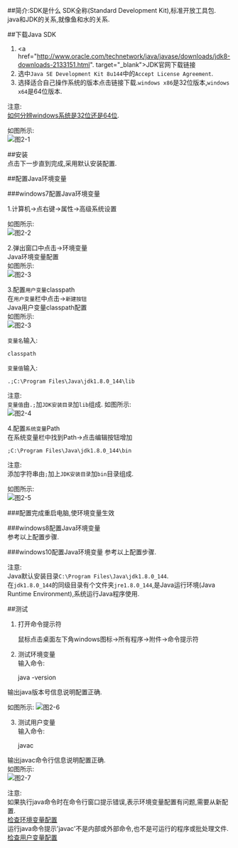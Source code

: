 ##简介:SDK是什么
SDK全称(Standard Development Kit),标准开放工具包.   
java和JDK的关系,就像鱼和水的关系.  

##下载Java SDK
1. <a href="http://www.oracle.com/technetwork/java/javase/downloads/jdk8-downloads-2133151.html". target="_blank">JDK官网下载链接</a>  
2. 选中`Java SE Development Kit 8u144`中的`Accept License Agreement`.   
3. 选择适合自己操作系统的版本点击链接下载.`windows x86`是32位版本,`windows x64`是64位版本.  

注意:   
[如何分辨windows系统是32位还是64位](http://localhost/article/windows/basic/1.如何分辨windows系统是32位还是64位.html).   

如图所示:   
![图2-1](http://localhost/img/java/basic/2-1.png)   

##安装  
点击下一步直到完成,采用默认安装配置.

##配置Java环境变量

###windows7配置Java环境变量

1.计算机->点右键->属性->高级系统设置   

如图所示:   
![图2-2](http://localhost/img/java/basic/2-2.png)   


2.弹出窗口中点击->环境变量   
Java环境变量配置   
如图所示:   
![图2-3](http://localhost/img/java/basic/2-3.png)  


3.配置`用户变量`classpath   
在`用户变量`栏中点击->`新建按钮`   
Java用户变量classpath配置   
如图所示:  
![图2-3](http://localhost/img/java/basic/2-3.png)   

`变量名`输入:
	
	classpath
		
`变量值`输入:
	
	.;C:\Program Files\Java\jdk1.8.0_144\lib
		
注意:   
`变量值`由`.;`加`JDK安装目录`加`lib`组成.
如图所示:   
![图2-4](http://localhost/img/java/basic/2-4.png)   
	
4.配置`系统变量`Path   
在系统变量栏中找到Path->点击编辑按钮增加

	;C:\Program Files\Java\jdk1.8.0_144\bin
	
注意:   
添加字符串由`;`加上`JDK安装目录`加`bin`目录组成.

如图所示:   
![图2-5](http://localhost/img/java/basic/2-5.png)   
	
###配置完成重启电脑,使环境变量生效
		
###windows8配置Java环境变量   
参考以上配置步骤.

###windows10配置Java环境变量
参考以上配置步骤.
	
注意:   
Java默认安装目录`C:\Program Files\Java\jdk1.8.0_144`.    
在`jdk1.8.0_144`的同级目录有个文件夹`jre1.8.0_144`,是Java运行环境(Java Runtime Environment),系统运行Java程序使用.
	
##测试
1. 打开命令提示符  

	鼠标点击桌面左下角windows图标->所有程序->附件->命令提示符
	
2. 测试环境变量   
输入命令:
	
	java -version
	
输出java版本号信息说明配置正确.   

如图所示:
![图2-6](http://localhost/img/java/basic/2-6.png)   

3. 测试用户变量   
输入命令:
	
	javac

输出javac命令行信息说明配置正确.   
如图所示:  
![图2-7](http://localhost/img/java/basic/2-7.png)   

注意:   
如果执行java命令时在命令行窗口提示错误,表示环境变量配置有问题,需要从新配置.   
[检查环境变量配置](#跳转id)   
运行java命令提示'javac'不是内部或外部命令,也不是可运行的程序或批处理文件.   
[检查用户变量配置](#跳转id)	  